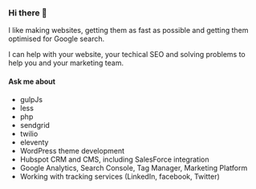 ### Hi there 👋

I like making websites, getting them as fast as possible and getting them optimised for Google search.

I can help with your website, your techical SEO and solving problems to help you and your marketing team.

#### Ask me about

- gulpJs
- less
- php
- sendgrid
- twilio
- eleventy
- WordPress theme development
- Hubspot CRM and CMS, including SalesForce integration
- Google Analytics, Search Console, Tag Manager, Marketing Platform
- Working with tracking services (LinkedIn, facebook, Twitter)

<!--
**onebitrocket/onebitrocket** is a ✨ _special_ ✨ repository because its `README.md` (this file) appears on your GitHub profile.

Here are some ideas to get you started:

- 🔭 I’m currently working on ...
- 🌱 I’m currently learning ...
- 👯 I’m looking to collaborate on ...
- 🤔 I’m looking for help with ...
- 💬 Ask me about ...
- 📫 How to reach me: ...
- 😄 Pronouns: ...
- ⚡ Fun fact: ...
-->
